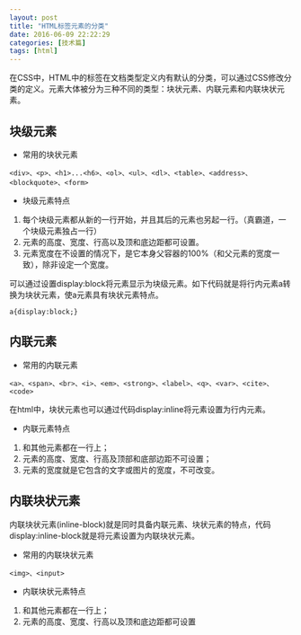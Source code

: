 ```yaml
---
layout: post
title: "HTML标签元素的分类"
date: 2016-06-09 22:22:29
categories: [技术篇]
tags: [html]
---
```


在CSS中，HTML中的标签在文档类型定义内有默认的分类，可以通过CSS修改分类的定义。元素大体被分为三种不同的类型：块状元素、内联元素和内联块状元素。

## 块级元素

* 常用的块状元素

```
<div>、<p>、<h1>...<h6>、<ol>、<ul>、<dl>、<table>、<address>、<blockquote>、<form>
```

* 块级元素特点

1. 每个块级元素都从新的一行开始，并且其后的元素也另起一行。（真霸道，一个块级元素独占一行）
2. 元素的高度、宽度、行高以及顶和底边距都可设置。
3. 元素宽度在不设置的情况下，是它本身父容器的100%（和父元素的宽度一致），除非设定一个宽度。

可以通过设置display:block将元素显示为块级元素。如下代码就是将行内元素a转换为块状元素，使a元素具有块状元素特点。

```
a{display:block;}
```

## 内联元素

* 常用的内联元素

```
<a>、<span>、<br>、<i>、<em>、<strong>、<label>、<q>、<var>、<cite>、<code>
```
在html中，块状元素也可以通过代码display:inline将元素设置为行内元素。

* 内联元素特点

1. 和其他元素都在一行上；
2. 元素的高度、宽度、行高及顶部和底部边距不可设置；
3. 元素的宽度就是它包含的文字或图片的宽度，不可改变。



## 内联块状元素
内联块状元素(inline-block)就是同时具备内联元素、块状元素的特点，代码display:inline-block就是将元素设置为内联块状元素。

* 常用的内联块状元素

```
<img>、<input>
```
* 内联块状元素特点
1. 和其他元素都在一行上；
2. 元素的高度、宽度、行高以及顶和底边距都可设置

